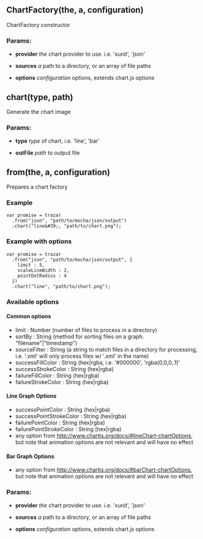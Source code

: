 

<!-- Start lib/trazar.js -->

## ChartFactory(the, a, configuration)

ChartFactory constructor

### Params: 

* **provider** *the* chart provider to use. i.e. &#39;xunit&#39;, &#39;json&#39;

* **sources** *a* path to a directory, or an array of file paths

* **options** *configuration* options, extends chart.js options

## chart(type, path)

Generate the chart image

### Params: 

* **type** *type* of chart, i.e. &#39;line&#39;, &#39;bar&#39;

* **outFile** *path* to output file

## from(the, a, configuration)

Prepares a chart factory

### Example

 ```
 var promise = trazar
   .from("json", "path/to/mocha/json/output")
   .chart("line&#39;, "path/to/chart.png");
 ```

### Example with options

 ```
 var promise = trazar
   .from("json", "path/to/mocha/json/output", {
     limit : 5,
     scaleLineWidth : 2,
     pointDotRadius : 4
   })
   .chart("line", "path/to/chart.png");
 ```

### Available options

#### Common options

* limit : Number (number of files to process in a directory)
* sortBy : String (method for sorting files on a graph. "filename"|"timestamp")
* sourceFilter : String (a string to match files in a directory for processing, i.e. &#39;.xml&#39; will only process files w/ &#39;.xml&#39; in the name)
* successFillColor : String (hex|rgba, i.e. &#39;#000000&#39;, &#39;rgba(0,0,0,.1)&#39;
* successStrokeColor : String (hex|rgba)
* failureFillColor : String (hex|rgba)
* failureStrokeColor : String (hex|rgba)

#### Line Graph Options

* successPointColor : String (hex|rgba)
* successPointStrokeColor : String (hex|rgba)
* failurePointColor : String (hex|rgba)
* failurePointStrokeColor : String (hex|rgba)
* any option from http://www.chartjs.org/docs/#lineChart-chartOptions, but note that animation options are not relevant and will have no effect

#### Bar Graph Options

* any option from http://www.chartjs.org/docs/#barChart-chartOptions, but note that animation options are not relevant and will have no effect

### Params: 

* **provider** *the* chart provider to use. i.e. &#39;xunit&#39;, &#39;json&#39;

* **sources** *a* path to a directory, or an array of file paths

* **options** *configuration* options, extends chart.js options

<!-- End lib/trazar.js -->

